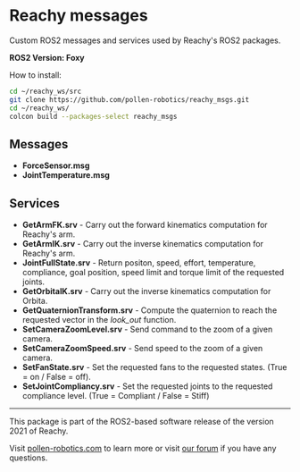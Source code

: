 # Reachy messages

Custom ROS2 messages and services used by Reachy's ROS2 packages.

**ROS2 Version: Foxy**

How to install:

```bash
cd ~/reachy_ws/src
git clone https://github.com/pollen-robotics/reachy_msgs.git
cd ~/reachy_ws/
colcon build --packages-select reachy_msgs
```

## Messages
* **ForceSensor.msg**
* **JointTemperature.msg**

## Services
* **GetArmFK.srv** - Carry out the forward kinematics computation for Reachy's arm.
* **GetArmIK.srv** - Carry out the inverse kinematics computation for Reachy's arm.
* **JointFullState.srv** - Return positon, speed, effort, temperature, compliance, goal position, speed limit and torque limit of the requested joints.
* **GetOrbitaIK.srv** - Carry out the inverse kinematics computation for Orbita.
* **GetQuaternionTransform.srv** - Compute the quaternion to reach the requested vector in the *look_out* function.
* **SetCameraZoomLevel.srv** - Send command to the zoom of a given camera.
* **SetCameraZoomSpeed.srv** - Send speed to the zoom of a given camera.
* **SetFanState.srv** - Set the requested fans to the requested states. (True = on / False = off).
* **SetJointCompliancy.srv** - Set the requested joints to the requested compliance level. (True = Compliant / False = Stiff)

---

This package is part of the ROS2-based software release of the version 2021 of Reachy.

Visit [pollen-robotics.com](https://pollen-robotics.com) to learn more or visit [our forum](https://forum.pollen-robotics.com) if you have any questions.

